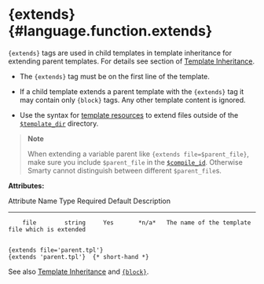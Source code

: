{extends} {#language.function.extends}
=========

`{extends}` tags are used in child templates in template inheritance for
extending parent templates. For details see section of [Template
Inheritance](#advanced.features.template.inheritance).

-   The `{extends}` tag must be on the first line of the template.

-   If a child template extends a parent template with the `{extends}`
    tag it may contain only `{block}` tags. Any other template content
    is ignored.

-   Use the syntax for [template resources](#resources) to extend files
    outside of the [`$template_dir`](#variable.template.dir) directory.

> **Note**
>
> When extending a variable parent like `{extends file=$parent_file}`,
> make sure you include `$parent_file` in the
> [`$compile_id`](#variable.compile.id). Otherwise Smarty cannot
> distinguish between different `$parent_file`s.

**Attributes:**

   Attribute Name    Type    Required   Default  Description
  ---------------- -------- ---------- --------- -------------------------------------------------
        file        string     Yes       *n/a*   The name of the template file which is extended


    {extends file='parent.tpl'}
    {extends 'parent.tpl'}  {* short-hand *}

See also [Template Inheritance](#advanced.features.template.inheritance)
and [`{block}`](#language.function.block).

